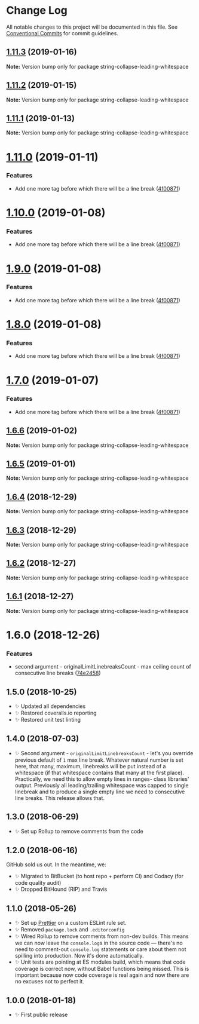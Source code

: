 # Change Log

All notable changes to this project will be documented in this file.
See [Conventional Commits](https://conventionalcommits.org) for commit guidelines.

## [1.11.3](https://bitbucket.org/codsen/codsen/src/master/packages/string-collapse-leading-whitespace/compare/string-collapse-leading-whitespace@1.11.2...string-collapse-leading-whitespace@1.11.3) (2019-01-16)

**Note:** Version bump only for package string-collapse-leading-whitespace





## [1.11.2](https://bitbucket.org/codsen/codsen/src/master/packages/string-collapse-leading-whitespace/compare/string-collapse-leading-whitespace@1.11.1...string-collapse-leading-whitespace@1.11.2) (2019-01-15)

**Note:** Version bump only for package string-collapse-leading-whitespace

## [1.11.1](https://bitbucket.org/codsen/codsen/src/master/packages/string-collapse-leading-whitespace/compare/string-collapse-leading-whitespace@1.11.0...string-collapse-leading-whitespace@1.11.1) (2019-01-13)

**Note:** Version bump only for package string-collapse-leading-whitespace

# [1.11.0](https://bitbucket.org/codsen/codsen/src/master/packages/string-collapse-leading-whitespace/compare/string-collapse-leading-whitespace@1.6.6...string-collapse-leading-whitespace@1.11.0) (2019-01-11)

### Features

- Add one more tag before which there will be a line break ([4f00871](https://bitbucket.org/codsen/codsen/src/master/packages/string-collapse-leading-whitespace/commits/4f00871))

# [1.10.0](https://bitbucket.org/codsen/codsen/src/master/packages/string-collapse-leading-whitespace/compare/string-collapse-leading-whitespace@1.6.6...string-collapse-leading-whitespace@1.10.0) (2019-01-08)

### Features

- Add one more tag before which there will be a line break ([4f00871](https://bitbucket.org/codsen/codsen/src/master/packages/string-collapse-leading-whitespace/commits/4f00871))

# [1.9.0](https://bitbucket.org/codsen/codsen/src/master/packages/string-collapse-leading-whitespace/compare/string-collapse-leading-whitespace@1.6.6...string-collapse-leading-whitespace@1.9.0) (2019-01-08)

### Features

- Add one more tag before which there will be a line break ([4f00871](https://bitbucket.org/codsen/codsen/src/master/packages/string-collapse-leading-whitespace/commits/4f00871))

# [1.8.0](https://bitbucket.org/codsen/codsen/src/master/packages/string-collapse-leading-whitespace/compare/string-collapse-leading-whitespace@1.6.6...string-collapse-leading-whitespace@1.8.0) (2019-01-08)

### Features

- Add one more tag before which there will be a line break ([4f00871](https://bitbucket.org/codsen/codsen/src/master/packages/string-collapse-leading-whitespace/commits/4f00871))

# [1.7.0](https://bitbucket.org/codsen/codsen/src/master/packages/string-collapse-leading-whitespace/compare/string-collapse-leading-whitespace@1.6.6...string-collapse-leading-whitespace@1.7.0) (2019-01-07)

### Features

- Add one more tag before which there will be a line break ([4f00871](https://bitbucket.org/codsen/codsen/src/master/packages/string-collapse-leading-whitespace/commits/4f00871))

## [1.6.6](https://bitbucket.org/codsen/codsen/src/master/packages/string-collapse-leading-whitespace/compare/string-collapse-leading-whitespace@1.6.5...string-collapse-leading-whitespace@1.6.6) (2019-01-02)

**Note:** Version bump only for package string-collapse-leading-whitespace

## [1.6.5](https://bitbucket.org/codsen/codsen/src/master/packages/string-collapse-leading-whitespace/compare/string-collapse-leading-whitespace@1.6.4...string-collapse-leading-whitespace@1.6.5) (2019-01-01)

**Note:** Version bump only for package string-collapse-leading-whitespace

## [1.6.4](https://bitbucket.org/codsen/codsen/src/master/packages/string-collapse-leading-whitespace/compare/string-collapse-leading-whitespace@1.6.3...string-collapse-leading-whitespace@1.6.4) (2018-12-29)

**Note:** Version bump only for package string-collapse-leading-whitespace

## [1.6.3](https://bitbucket.org/codsen/codsen/src/master/packages/string-collapse-leading-whitespace/compare/string-collapse-leading-whitespace@1.6.2...string-collapse-leading-whitespace@1.6.3) (2018-12-29)

**Note:** Version bump only for package string-collapse-leading-whitespace

## [1.6.2](https://bitbucket.org/codsen/codsen/src/master/packages/string-collapse-leading-whitespace/compare/string-collapse-leading-whitespace@1.6.1...string-collapse-leading-whitespace@1.6.2) (2018-12-27)

**Note:** Version bump only for package string-collapse-leading-whitespace

## [1.6.1](https://bitbucket.org/codsen/codsen/src/master/packages/string-collapse-leading-whitespace/compare/string-collapse-leading-whitespace@1.6.0...string-collapse-leading-whitespace@1.6.1) (2018-12-27)

**Note:** Version bump only for package string-collapse-leading-whitespace

# 1.6.0 (2018-12-26)

### Features

- second argument - originalLimitLinebreaksCount - max ceiling count of consecutive line breaks ([74e2458](https://bitbucket.org/codsen/codsen/src/master/packages/string-collapse-leading-whitespace/commits/74e2458))

## 1.5.0 (2018-10-25)

- ✨ Updated all dependencies
- ✨ Restored coveralls.io reporting
- ✨ Restored unit test linting

## 1.4.0 (2018-07-03)

- ✨ Second argument - `originalLimitLinebreaksCount` - let's you override previous default of `1` max line break. Whatever natural number is set here, that many, maximum, linebreaks will be put instead of a whitespace (if that whitespace contains that many at the first place). Practically, we need this to allow empty lines in ranges- class libraries' output. Previously all leading/trailing whitespace was capped to single linebreak and to produce a single empty line we need to consecutive line breaks. This release allows that.

## 1.3.0 (2018-06-29)

- ✨ Set up Rollup to remove comments from the code

## 1.2.0 (2018-06-16)

GitHub sold us out. In the meantime, we:

- ✨ Migrated to BitBucket (to host repo + perform CI) and Codacy (for code quality audit)
- ✨ Dropped BitHound (RIP) and Travis

## 1.1.0 (2018-05-26)

- ✨ Set up [Prettier](https://prettier.io) on a custom ESLint rule set.
- ✨ Removed `package.lock` and `.editorconfig`
- ✨ Wired Rollup to remove comments from non-dev builds. This means we can now leave the `console.log`s in the source code — there's no need to comment-out `console.log` statements or care about them not spilling into production. Now it's done automatically.
- ✨ Unit tests are pointing at ES modules build, which means that code coverage is correct now, without Babel functions being missed. This is important because now code coverage is real again and now there are no excuses not to perfect it.

## 1.0.0 (2018-01-18)

- ✨ First public release
